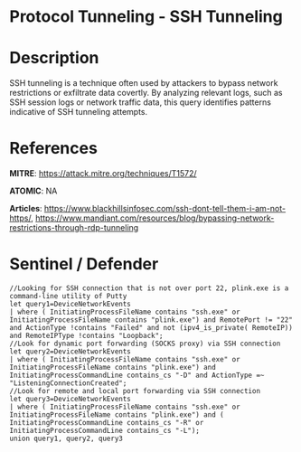 # Protocol Tunneling - SSH Tunneling

# Description
SSH tunneling is a technique often used by attackers to bypass network restrictions or exfiltrate data covertly. By analyzing relevant logs, such as SSH session logs or network traffic data, this query identifies patterns indicative of SSH tunneling attempts.

# References
**MITRE**: https://attack.mitre.org/techniques/T1572/

**ATOMIC**: NA

**Articles**: https://www.blackhillsinfosec.com/ssh-dont-tell-them-i-am-not-https/, https://www.mandiant.com/resources/blog/bypassing-network-restrictions-through-rdp-tunneling

# Sentinel / Defender
```kql
//Looking for SSH connection that is not over port 22, plink.exe is a command-line utility of Putty
let query1=DeviceNetworkEvents
| where ( InitiatingProcessFileName contains "ssh.exe" or InitiatingProcessFileName contains "plink.exe") and RemotePort != "22" and ActionType !contains "Failed" and not (ipv4_is_private( RemoteIP)) and RemoteIPType !contains "Loopback";
//Look for dynamic port forwarding (SOCKS proxy) via SSH connection
let query2=DeviceNetworkEvents
| where ( InitiatingProcessFileName contains "ssh.exe" or InitiatingProcessFileName contains "plink.exe") and InitiatingProcessCommandLine contains_cs "-D" and ActionType =~ "ListeningConnectionCreated";
//Look for remote and local port forwarding via SSH connection
let query3=DeviceNetworkEvents
| where ( InitiatingProcessFileName contains "ssh.exe" or InitiatingProcessFileName contains "plink.exe") and ( InitiatingProcessCommandLine contains_cs "-R" or InitiatingProcessCommandLine contains_cs "-L");
union query1, query2, query3
```
